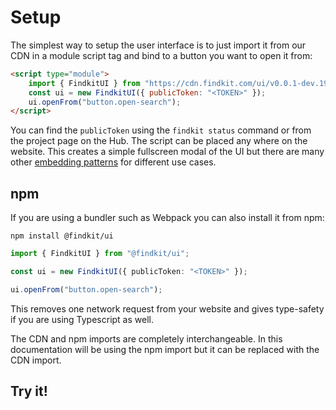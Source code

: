 # Setup

The simplest way to setup the user interface is to just import it from our
CDN in a module script tag and bind to a button you want to open it from:

```html
<script type="module">
	import { FindkitUI } from "https://cdn.findkit.com/ui/v0.0.1-dev.19c6e48951/esm/index.js";
	const ui = new FindkitUI({ publicToken: "<TOKEN>" });
	ui.openFrom("button.open-search");
</script>
```

You can find the `publicToken` using the `findkit status` command or from the
project page on the Hub. The script can be placed any where on the website.
This creates a simple fullscreen modal of the UI but there are many other
[embedding patterns](/ui/patterns/embedding/) for different use cases.

## npm

If you are using a bundler such as Webpack you can also install it from npm:

```
npm install @findkit/ui
```

```ts
import { FindkitUI } from "@findkit/ui";

const ui = new FindkitUI({ publicToken: "<TOKEN>" });

ui.openFrom("button.open-search");
```

This removes one network request from your website and gives type-safety if you
are using Typescript as well.

The CDN and npm imports are completely interchangeable. In this documentation
will be using the npm import but it can be replaced with the CDN import.

## Try it!

<Codesandbox example="static/simple" />

